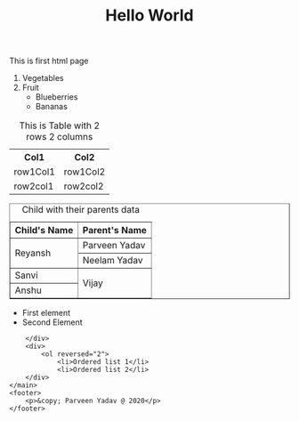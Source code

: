 <!DOCTYPE html>
<html>
<head>
	<meta charset="utf-8">
	<title>First Html page</title>
</head>
<body>
	<header>
		<h1>Hello World</h1>
	</header>
	<main>
		<p>This is first html page</p>
		<ol>		
    <li>Vegetables</li>	
    <li>Fruit
       <ul>				
          <li>Blueberries</li>
	  <li>Bananas</li>
       </ul>
    </li>
</ol>
		<div>
			<table>
				<caption>This is Table with 2 rows 2 columns</caption>
				<tr>
					<th>Col1</th>
					<th>Col2</th>
				</tr>
				<tr>
					<td>row1Col1</td>
					<td>row1Col2</td>
				</tr>
				<tr>
					<td>row2col1</td>
					<td>row2col2</td>
				</tr>
			</table>
		</div>
		<table border="1">
			<caption>Child with their parents data</caption>
			<tr><th>Child's Name</th><th>Parent's Name</th></tr>
			<tr><td rowspan="2">Reyansh</td><td>Parveen Yadav</td></tr>
			<tr><td>Neelam Yadav</td></tr>
			<tr><td>Sanvi</td><td rowspan="2">Vijay</td></tr>
			<tr><td>Anshu</td></tr>
		</table>
		<div>
			<ul>
				<li>First element</li>
				<li>Second Element</li>
			</ul>

		</div>
		<div>
			<ol reversed="2">
				<li>Ordered list 1</li>
				<li>Ordered list 2</li>
		</div>
	</main>
	<footer>
		<p>&copy; Parveen Yadav @ 2020</p>
	</footer>

</body>
</html>
